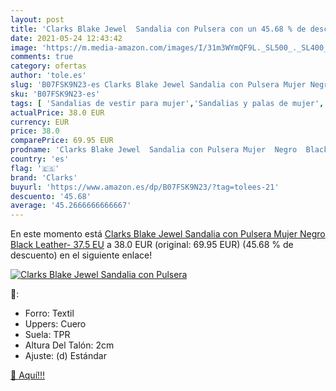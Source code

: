 ```yaml
---
layout: post
title: 'Clarks Blake Jewel  Sandalia con Pulsera con un 45.68 % de descuento'
date: 2021-05-24 12:43:42
image: 'https://m.media-amazon.com/images/I/31m3WYmQF9L._SL500_._SL400_.jpg'
comments: true
category: ofertas
author: 'tole.es'
slug: 'B07FSK9N23-es Clarks Blake Jewel Sandalia con Pulsera Mujer Negro Black...'
sku: 'B07FSK9N23-es'
tags: [ 'Sandalias de vestir para mujer','Sandalias y palas de mujer','Zapatos','Zapatos para mujer','Zapatos y complementos','clarks','sandalia', ]
actualPrice: 38.0 EUR
currency: EUR
price: 38.0
comparePrice: 69.95 EUR
prodname: 'Clarks Blake Jewel  Sandalia con Pulsera Mujer  Negro  Black Leather-   37.5 EU'
country: 'es'
flag: '🇪🇸'
brand: 'Clarks'
buyurl: 'https://www.amazon.es/dp/B07FSK9N23/?tag=tolees-21'
descuento: '45.68'
average: '45.2666666666667'
---
```


En este momento está [Clarks Blake Jewel  Sandalia con Pulsera Mujer  Negro  Black Leather-   37.5 EU](https://www.amazon.es/dp/B07FSK9N23/?tag=tolees-21) a 38.0 EUR (original: 69.95 EUR) (45.68 %  de descuento) en el siguiente enlace!

[![Clarks Blake Jewel  Sandalia con Pulsera](https://m.media-amazon.com/images/I/31m3WYmQF9L._SL500_._SL400_.jpg)](https://www.amazon.es/dp/B07FSK9N23/?tag=tolees-21)

🔎:

- Forro: Textil
- Uppers: Cuero
- Suela: TPR
- Altura Del Talón: 2cm
- Ajuste: (d) Estándar

[🛒 Aquí!!!](https://www.amazon.es/dp/B07FSK9N23/?tag=tolees-21)
